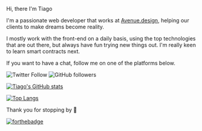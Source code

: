 Hi, there I'm Tiago 

I'm a passionate web developer that works at [Avenue.design](https://avenue.design/), helping our clients to make dreams become reality.

I mostly work with the front-end on a daily basis, using the top technologies that are out there, but always have fun trying new things out.
I'm really keen to learn smart contracts next.

If you want to have a chat, follow me on one of the platforms below.

![Twitter Follow](https://img.shields.io/twitter/follow/britotiagos?label=Tiago%20Brito&style=social)
![GitHub followers](https://img.shields.io/github/followers/britotiagos?label=Tiago%20Brito&style=social)



[![Tiago's GitHub stats](https://github-readme-stats.vercel.app/api?username=britotiagos&count_private=true&show_icons=true)](https://github.com/britotiagos/github-readme-stats)

[![Top Langs](https://github-readme-stats.vercel.app/api/top-langs/?username=britotiagos&layout=compact)](https://github.com/britotiagos/github-readme-stats)



Thank you for stopping by 👋


[![forthebadge](https://forthebadge.com/images/badges/tiago.svg)](https://forthebadge.com)
